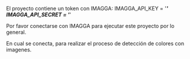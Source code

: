 El proyecto contiene un token con IMAGGA:
IMAGGA_API_KEY = '*********'
IMAGGA_API_SECRET = '*********'

Por favor conectarse con IMAGGA 
para ejecutar este proyecto por lo general.

En cual se conecta, para realizar el proceso de detección de colores con imagenes.



